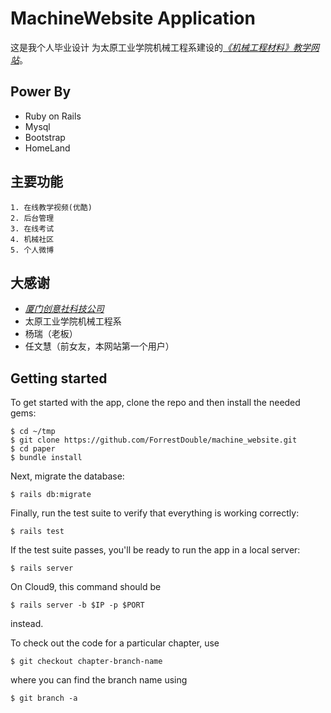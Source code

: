 # MachineWebsite Application

这是我个人毕业设计 为太原工业学院机械工程系建设的[*《机械工程材料》教学网站*](http://www.loujuhong.cn)。

## Power By
- Ruby on Rails
- Mysql
- Bootstrap
- HomeLand

## 主要功能

```
1. 在线教学视频(优酷)
2. 后台管理
3. 在线考试
4. 机械社区
5. 个人微博
```

## 大感谢

- [*厦门创意社科技公司*](www.tshe.com)
- 太原工业学院机械工程系
- 杨瑞（老板）
- 任文慧（前女友，本网站第一个用户）

## Getting started

To get started with the app, clone the repo and then install the needed gems:

```
$ cd ~/tmp
$ git clone https://github.com/ForrestDouble/machine_website.git
$ cd paper
$ bundle install
```

Next, migrate the database:

```
$ rails db:migrate
```

Finally, run the test suite to verify that everything is working correctly:

```
$ rails test
```

If the test suite passes, you'll be ready to run the app in a local server:

```
$ rails server
```

On Cloud9, this command should be

```
$ rails server -b $IP -p $PORT
```

instead.

To check out the code for a particular chapter, use

```
$ git checkout chapter-branch-name
```

where you can find the branch name using

```
$ git branch -a
```